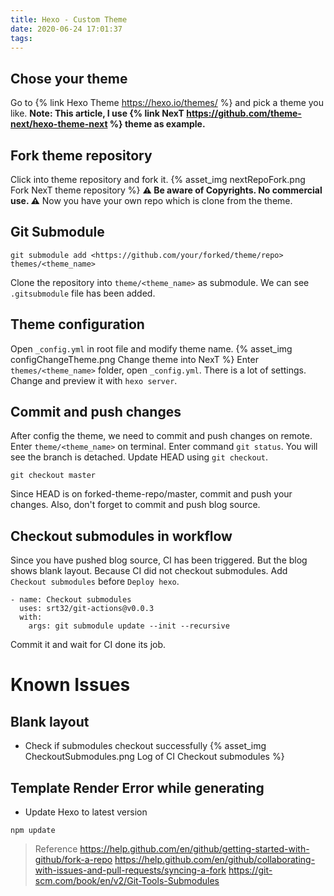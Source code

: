 ```yaml
---
title: Hexo - Custom Theme
date: 2020-06-24 17:01:37
tags:
---
```



## Chose your theme
Go to {% link Hexo Theme https://hexo.io/themes/ %} and pick a theme you like.
**Note: This article, I use {% link NexT https://github.com/theme-next/hexo-theme-next %} theme as example.**

## Fork theme repository
Click into theme repository and fork it. 
{% asset_img nextRepoFork.png Fork NexT theme repository %}
**⚠ Be aware of Copyrights. No commercial use. ⚠**
Now you have your own repo which is clone from the theme.
<!-- more -->

## Git Submodule
```
git submodule add <https://github.com/your/forked/theme/repo> themes/<theme_name>
```
Clone the repository into `theme/<theme_name>` as submodule.
We can see `.gitsubmodule` file has been added.

## Theme configuration
Open `_config.yml` in root file and modify theme name.
{% asset_img configChangeTheme.png Change theme into NexT %}
Enter `themes/<theme_name>` folder, open `_config.yml`.
There is a lot of settings. Change and preview it with `hexo server`.

## Commit and push changes
After config the theme, we need to commit and push changes on remote.
Enter `theme/<theme_name>` on terminal. Enter command `git status`.
You will see the branch is detached.
Update HEAD using `git checkout`.
```
git checkout master
```
Since HEAD is on forked-theme-repo/master, commit and push your changes.
Also, don't forget to commit and push blog source.

## Checkout submodules in workflow
Since you have pushed blog source, CI has been triggered.
But the blog shows blank layout.
Because CI did not checkout submodules.
Add `Checkout submodules` before `Deploy hexo`.
```
- name: Checkout submodules
  uses: srt32/git-actions@v0.0.3
  with:
    args: git submodule update --init --recursive
```
Commit it and wait for CI done its job.

# Known Issues

## Blank layout
* Check if submodules checkout successfully
{% asset_img CheckoutSubmodules.png Log of CI Checkout submodules %}

## Template Render Error while generating
* Update Hexo to latest version
```
npm update
```

> Reference
> https://help.github.com/en/github/getting-started-with-github/fork-a-repo
> https://help.github.com/en/github/collaborating-with-issues-and-pull-requests/syncing-a-fork
> https://git-scm.com/book/en/v2/Git-Tools-Submodules

